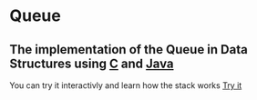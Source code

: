 # Queue
The implementation of the Queue in Data Structures using [C](https://github.com/abdelhalim-yasser/Queue/tree/main/Implentation%20of%20Stack%20in%20C) and [Java](https://github.com/abdelhalim-yasser/Queue/tree/main/Implentation%20of%20Stack%20in%20Java)
---
You can try it interactivly and learn how the stack works [Try it](https://abdelhalim-yasser.github.io/Queue/)
